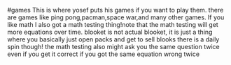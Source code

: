 #games
This is where yosef puts his games if you want to play them. there are games like ping pong,pacman,space war,and many other games.
If you like math I also got a math testing thing!note that the math testing will get more equations over time.
blooket is not actual blooket, it is just a thing where you basically just open packs and get to sell blooks there is a daily spin though!
the math testing also might ask you the same question twice even if you get it correct if you got the same equation wrong twice

